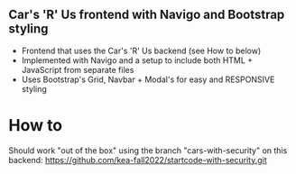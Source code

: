## Car's 'R' Us frontend with Navigo and Bootstrap styling

- Frontend that uses the Car's 'R' Us backend (see How to below)
- Implemented with Navigo and a setup to include both HTML + JavaScript from separate files
- Uses Bootstrap's Grid, Navbar + Modal's for easy and RESPONSIVE styling

# How to
Should work "out of the box" using the branch "cars-with-security" on this backend: https://github.com/kea-fall2022/startcode-with-security.git
